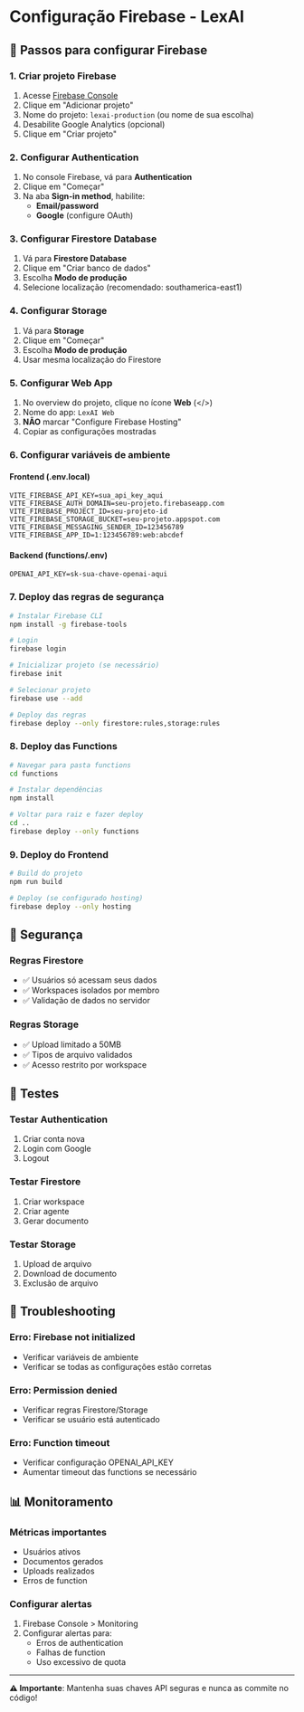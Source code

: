 
# Configuração Firebase - LexAI

## 🚀 Passos para configurar Firebase

### 1. Criar projeto Firebase
1. Acesse [Firebase Console](https://console.firebase.google.com)
2. Clique em "Adicionar projeto"
3. Nome do projeto: `lexai-production` (ou nome de sua escolha)
4. Desabilite Google Analytics (opcional)
5. Clique em "Criar projeto"

### 2. Configurar Authentication
1. No console Firebase, vá para **Authentication**
2. Clique em "Começar"
3. Na aba **Sign-in method**, habilite:
   - **Email/password**
   - **Google** (configure OAuth)

### 3. Configurar Firestore Database
1. Vá para **Firestore Database**
2. Clique em "Criar banco de dados"
3. Escolha **Modo de produção**
4. Selecione localização (recomendado: southamerica-east1)

### 4. Configurar Storage
1. Vá para **Storage**
2. Clique em "Começar"
3. Escolha **Modo de produção**
4. Usar mesma localização do Firestore

### 5. Configurar Web App
1. No overview do projeto, clique no ícone **Web** (</>)
2. Nome do app: `LexAI Web`
3. **NÃO** marcar "Configure Firebase Hosting"
4. Copiar as configurações mostradas

### 6. Configurar variáveis de ambiente

#### Frontend (.env.local)
```env
VITE_FIREBASE_API_KEY=sua_api_key_aqui
VITE_FIREBASE_AUTH_DOMAIN=seu-projeto.firebaseapp.com
VITE_FIREBASE_PROJECT_ID=seu-projeto-id
VITE_FIREBASE_STORAGE_BUCKET=seu-projeto.appspot.com
VITE_FIREBASE_MESSAGING_SENDER_ID=123456789
VITE_FIREBASE_APP_ID=1:123456789:web:abcdef
```

#### Backend (functions/.env)
```env
OPENAI_API_KEY=sk-sua-chave-openai-aqui
```

### 7. Deploy das regras de segurança
```bash
# Instalar Firebase CLI
npm install -g firebase-tools

# Login
firebase login

# Inicializar projeto (se necessário)
firebase init

# Selecionar projeto
firebase use --add

# Deploy das regras
firebase deploy --only firestore:rules,storage:rules
```

### 8. Deploy das Functions
```bash
# Navegar para pasta functions
cd functions

# Instalar dependências
npm install

# Voltar para raiz e fazer deploy
cd ..
firebase deploy --only functions
```

### 9. Deploy do Frontend
```bash
# Build do projeto
npm run build

# Deploy (se configurado hosting)
firebase deploy --only hosting
```

## 🔐 Segurança

### Regras Firestore
- ✅ Usuários só acessam seus dados
- ✅ Workspaces isolados por membro
- ✅ Validação de dados no servidor

### Regras Storage
- ✅ Upload limitado a 50MB
- ✅ Tipos de arquivo validados
- ✅ Acesso restrito por workspace

## 🧪 Testes

### Testar Authentication
1. Criar conta nova
2. Login com Google
3. Logout

### Testar Firestore
1. Criar workspace
2. Criar agente
3. Gerar documento

### Testar Storage
1. Upload de arquivo
2. Download de documento
3. Exclusão de arquivo

## 🚨 Troubleshooting

### Erro: Firebase not initialized
- Verificar variáveis de ambiente
- Verificar se todas as configurações estão corretas

### Erro: Permission denied
- Verificar regras Firestore/Storage
- Verificar se usuário está autenticado

### Erro: Function timeout
- Verificar configuração OPENAI_API_KEY
- Aumentar timeout das functions se necessário

## 📊 Monitoramento

### Métricas importantes
- Usuários ativos
- Documentos gerados
- Uploads realizados
- Erros de function

### Configurar alertas
1. Firebase Console > Monitoring
2. Configurar alertas para:
   - Erros de authentication
   - Falhas de function
   - Uso excessivo de quota

---

**⚠️ Importante**: Mantenha suas chaves API seguras e nunca as commite no código!
